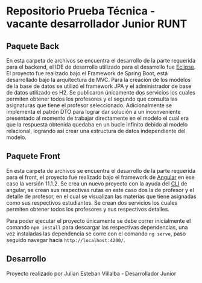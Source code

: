 # Repositorio Prueba Técnica - vacante desarrollador Junior RUNT

## Paquete Back

En esta carpeta de archivos se encuentra el desarrollo de la parte requerida para el backend, el IDE de desarrollo utilizado para el desarrollo fue [Eclipse](https://www.eclipse.org/).
El proyecto fue realizado bajo el Framework de Spring Boot, está desarrollado bajo la arquitectura de MVC. Para la creación de los modelos de la base de datos se utilizó
el framework JPA y el administrador de base de datos utilizado es H2. Se publicaron únicamente dos servicios los cuales permiten obtener todos los profesores y el segundo
que consulta las asignaturas que tiene el profesor seleccionado. Adicionalmente se implementa el patrón DTO para lograr dar solución a un inconveniente presentado al momento de
trabajar directamente en el modelo el cual era que la respuesta obtenida quedaba en un bucle infinito debido al modelo relacional, logrando así crear una estructura de datos independiente
del modelo.

## Paquete Front

En esta carpeta de archivos se encuentra el desarrollo de la parte requerida para el front, el proyecto fue realizado bajo el framework de [Angular](https://angular.io/)
en ese caso la versión 11.1.2. Se crea un nuevo proyecto con la ayuda del [CLI](https://github.com/angular/angular-cli) de angular, se crean sus respectivas rutas en este caso dos la de profesor
y el detalle de profesor, en el cual se visualizan las materias que tiene asignadas como sus respectivos estudiantes. Se crean dos servicios los cuales permiten obtener todos los
profesores y sus respectivos detalles.

Para poder ejecutar el proyecto únicamente se debe correr inicialmente el comando `npm install` para descargar las respectivas dependencias, una vez instaladas las dependencia se
corre con el comando `ng serve`, paso seguido navegar hacia `http://localhost:4200/`.

## Desarrollo

Proyecto realizado por Julian Esteban Villalba - Desarrollador Junior
